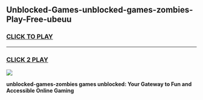 
## Unblocked-Games-unblocked-games-zombies-Play-Free-ubeuu
<h3>
<a href="https://premium76.site?title=unblocked-games-zombies&ref=20A">CLICK TO PLAY</a></h3>
<hr>

<h3>
<a href="https://premium76.site?title=unblocked-games-zombies&ref=20A">CLICK 2 PLAY</a>
  
</h3>

<a href="https://premium76.site?title=unblocked-games-zombies&ref=20A"><img src="https://clearcache.store/games.png"></a>


**unblocked-games-zombies games unblocked: Your Gateway to Fun and Accessible Online Gaming**
